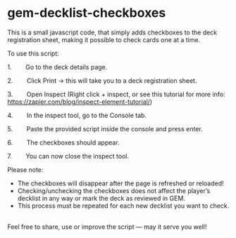 # gem-decklist-checkboxes

This is a small javascript code, that simply adds checkboxes to the deck registration sheet, making it possible to check cards one at a time.

To use this script:

1.        Go to the deck details page.

2.        Click Print -> this will take you to a deck registration sheet.

3.        Open Inspect (Right click + inspect, or see this tutorial for more info: https://zapier.com/blog/inspect-element-tutorial/)

4.        In the inspect tool, go to the Console tab.

5.        Paste the provided script inside the console and press enter.

6.        The checkboxes should appear.

7.        You can now close the inspect tool.



Please note:
* The checkboxes will disappear after the page is refreshed or reloaded!
* Checking/unchecking the checkboxes does not affect the player’s decklist in any way or mark the deck as reviewed in GEM.
* This process must be repeated for each new decklist you want to check.  

Feel free to share, use or improve the script — may it serve you well!
